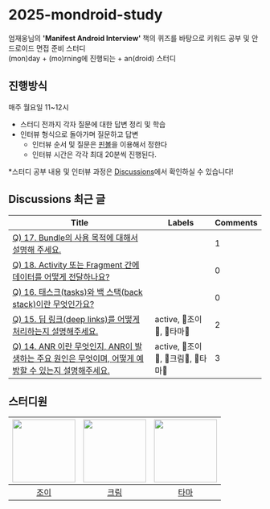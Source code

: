 # 2025-mondroid-study
엄재웅님의 **'Manifest Android Interview'** 책의 퀴즈를 바탕으로 키워드 공부 및 안드로이드 면접 준비 스터디  
(mon)day + (mo)rning에 진행되는 + an(droid) 스터디

## 진행방식
매주 월요일 11~12시

- 스터디 전까지 각자 질문에 대한 답변 정리 및 학습
- 인터뷰 형식으로 돌아가며 질문하고 답변
  - 인터뷰 순서 및 질문은 [핀볼](https://lazygyu.github.io/roulette/)을 이용해서 정한다
  - 인터뷰 시간은 각각 최대 20분씩 진행된다.

*스터디 공부 내용 및 인터뷰 과정은 [Discussions](https://github.com/woowacourse-study/2025-mondroid-study/discussions)에서 확인하실 수 있습니다!

## Discussions 최근 글
<!-- discussions-list-start -->
| Title | Labels | Comments |
|-------|--------|----------|
| [Q) 17. Bundle의 사용 목적에 대해서 설명해 주세요.](https://github.com/woowacourse-study/2025-mondroid-study/discussions/22) |  | 1 |
| [Q) 18. Activity 또는 Fragment 간에 데이터를 어떻게 전달하나요?](https://github.com/woowacourse-study/2025-mondroid-study/discussions/23) |  | 0 |
| [Q) 16. 태스크(tasks)와 백 스택(back stack)이란 무엇인가요?](https://github.com/woowacourse-study/2025-mondroid-study/discussions/21) |  | 0 |
| [Q) 15. 딥 링크(deep links)를 어떻게 처리하는지 설명해주세요.](https://github.com/woowacourse-study/2025-mondroid-study/discussions/20) | active, 🍋조이🍋, 🦦타마🦦 | 2 |
| [Q) 14. ANR 이란 무엇인지, ANR이 발생하는 주요 원인은 무엇이며, 어떻게 예방할 수 있는지 설명해주세요.](https://github.com/woowacourse-study/2025-mondroid-study/discussions/19) | active, 🍋조이🍋, 🍦크림🍦, 🦦타마🦦 | 3 |
<!-- discussions-list-end -->

## 스터디원
| <img src="https://github.com/gahyunkim.png" width="125"/> | <img src="https://github.com/ijh1298.png" width="125"/> | <img src="https://github.com/etama123.png" width="125"/> |
|:---------:|:---------:|:---------:|
|[조이](https://github.com/gahyunkim)</br>|[크림](https://github.com/ijh1298)</br>|[타마](https://github.com/etama123)</br>|
</br>
